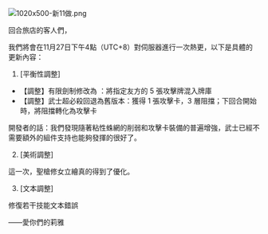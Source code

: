 ![1020x500-新11做.png](https://myturn.feiyuglobal.com/public/upload/20191127_37cd9139cc476.png)

回合旅店的客人們，

我們將會在11月27日下午4點（UTC+8）對伺服器進行一次熱更，以下是具體的更新內容：

1. [平衡性調整]

- 【調整】有限劍制修改為 ：將指定友方的 5 張攻擊牌混入牌庫
- 【調整】武士超必殺回退為舊版本：獲得 1 張攻擊卡，3 層阻擋；下回合開始時，將阻擋轉化為攻擊卡

開發者的話：我們發現隨著粘性蛛網的削弱和攻擊卡裝備的普遍增強，武士已經不需要額外的組件支持也能夠發揮的很好了。

2. [美術調整]

這一次，聖槍修女立繪真的得到了優化。

3. [文本調整]

修復若干技能文本錯誤

——愛你們的莉雅